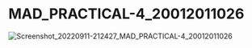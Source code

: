 # MAD_PRACTICAL-4_20012011026


![Screenshot_20220911-212427_MAD_PRACTICAL-4_20012011026](https://user-images.githubusercontent.com/80666494/189537570-0eeb53c2-d18b-4d77-a982-51868c45ba9f.jpg)

